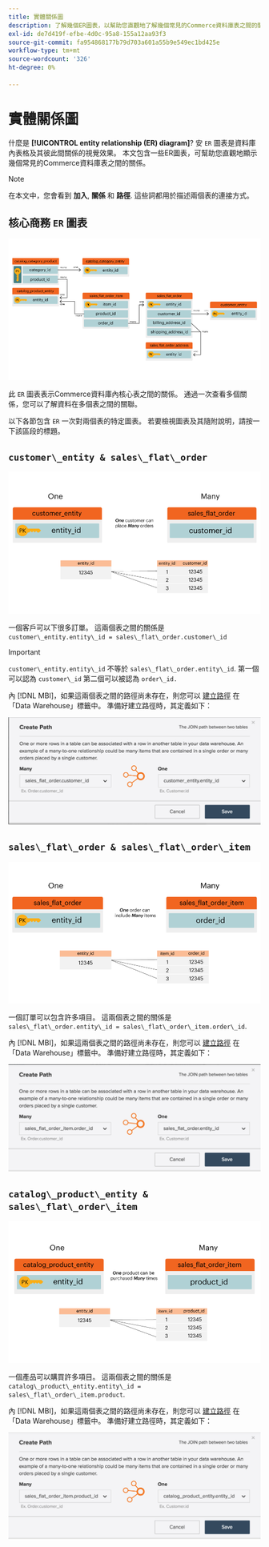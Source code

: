 ```yaml
---
title: 實體關係圖
description: 了解幾個ER圖表，以幫助您直觀地了解幾個常見的Commerce資料庫表之間的關係。
exl-id: de7d419f-efbe-4d0c-95a8-155a12aa93f3
source-git-commit: fa954868177b79d703a601a55b9e549ec1bd425e
workflow-type: tm+mt
source-wordcount: '326'
ht-degree: 0%

---
```


# 實體關係圖

什麼是 **[!UICONTROL entity relationship (ER) diagram]**? 安 `ER` 圖表是資料庫內表格及其彼此間關係的視覺效果。 本文包含一些ER圖表，可幫助您直觀地顯示幾個常見的Commerce資料庫表之間的關係。

>[!NOTE]
>
>在本文中，您會看到 **加入**, **關係** 和 **路徑**. 這些詞都用於描述兩個表的連接方式。

## 核心商務 `ER` 圖表

![4_DB_Chart](../../assets/4_DB_Chart.png)

此 `ER` 圖表表示Commerce資料庫內核心表之間的關係。 通過一次查看多個關係，您可以了解資料在多個表之間的關聯。

以下各節包含 `ER` 一次對兩個表的特定圖表。 若要檢視圖表及其隨附說明，請按一下該區段的標題。

## `customer\_entity & sales\_flat\_order`

![一個客戶多訂單](../../assets/2_OneCustomerManyOrders.png)

一個客戶可以下很多訂單。 這兩個表之間的關係是 `customer\_entity.entity\_id = sales\_flat\_order.customer\_id`

>[!IMPORTANT]
>
>`customer\_entity.entity\_id` 不等於 `sales\_flat\_order.entity\_id`. 第一個可以認為 `customer\_id` 第二個可以被認為 `order\_id.`

內 [!DNL MBI]，如果這兩個表之間的路徑尚未存在，則您可以 [建立路徑](../data-warehouse-mgr/create-paths-calc-columns.md) 在「Data Warehouse」標籤中。 準備好建立路徑時，其定義如下：

![](../../assets/SFO___CE_path.png)

## `sales\_flat\_order & sales\_flat\_order\_item`

![1_OneOrderManyItems](../../assets/1_OneOrderManyItems.png)

一個訂單可以包含許多項目。 這兩個表之間的關係是 `sales\_flat\_order.entity\_id = sales\_flat\_order\_item.order\_id`.

內 [!DNL MBI]，如果這兩個表之間的路徑尚未存在，則您可以 [建立路徑](../data-warehouse-mgr/create-paths-calc-columns.md) 在「Data Warehouse」標籤中。 準備好建立路徑時，其定義如下：

![](../../assets/SFOI___SFO_path.png)

## `catalog\_product\_entity & sales\_flat\_order\_item`

![3_OneProductManyTimes](../../assets/3_OneProductManyTimes.png)

一個產品可以購買許多項目。 這兩個表之間的關係是 `catalog\_product\_entity.entity\_id = sales\_flat\_order\_item.product`.

內 [!DNL MBI]，如果這兩個表之間的路徑尚未存在，則您可以 [建立路徑](../data-warehouse-mgr/create-paths-calc-columns.md) 在「Data Warehouse」標籤中。 準備好建立路徑時，其定義如下：

![](../../assets/SFOI___CPE_path.png)
